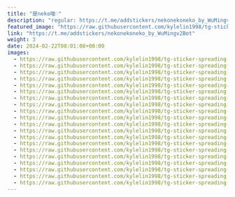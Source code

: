 ```yaml
---
title: "是neko喵♡"
description: "regular: https://t.me/addstickers/nekonekoneko_by_WuMingv2Bot"
featured_image: "https://raw.githubusercontent.com/kylelin1998/tg-sticker-spreading-worldwide-images/main/img/e28abc1e-443a-4758-aeaa-9ae950619a24.jpg"
link: "https://t.me/addstickers/nekonekoneko_by_WuMingv2Bot"
weight: 3
date: 2024-02-22T08:01:08+08:00
images:
  - https://raw.githubusercontent.com/kylelin1998/tg-sticker-spreading-worldwide-images/main/img/e28abc1e-443a-4758-aeaa-9ae950619a24.jpg
  - https://raw.githubusercontent.com/kylelin1998/tg-sticker-spreading-worldwide-images/main/img/eca39509-f963-40f8-a8d8-24849187e532.jpg
  - https://raw.githubusercontent.com/kylelin1998/tg-sticker-spreading-worldwide-images/main/img/9616a233-4ffc-4da0-9e76-655a0b8a7f1e.jpg
  - https://raw.githubusercontent.com/kylelin1998/tg-sticker-spreading-worldwide-images/main/img/5c9643f9-c81b-41ee-bcb8-673a074bf495.jpg
  - https://raw.githubusercontent.com/kylelin1998/tg-sticker-spreading-worldwide-images/main/img/7455b132-b65a-4f82-aacd-e914dc66f2ed.jpg
  - https://raw.githubusercontent.com/kylelin1998/tg-sticker-spreading-worldwide-images/main/img/42b71244-ae6b-48c6-ad87-0907c7e9a1d9.jpg
  - https://raw.githubusercontent.com/kylelin1998/tg-sticker-spreading-worldwide-images/main/img/4ec88c42-b072-496a-812a-e940d7d0e976.jpg
  - https://raw.githubusercontent.com/kylelin1998/tg-sticker-spreading-worldwide-images/main/img/ca2759d4-b4f5-4f8b-a92d-4a0a8025ceee.jpg
  - https://raw.githubusercontent.com/kylelin1998/tg-sticker-spreading-worldwide-images/main/img/23c58b43-f1bd-4d7e-a700-cc844cb553b7.jpg
  - https://raw.githubusercontent.com/kylelin1998/tg-sticker-spreading-worldwide-images/main/img/0aeee6d6-e492-4bc9-9564-11af5eeccfa1.jpg
  - https://raw.githubusercontent.com/kylelin1998/tg-sticker-spreading-worldwide-images/main/img/fe70faaa-3ea4-4cc3-bdc8-d2aac334f73c.jpg
  - https://raw.githubusercontent.com/kylelin1998/tg-sticker-spreading-worldwide-images/main/img/4b909db9-7fa6-4e84-886f-dff1841f508d.jpg
  - https://raw.githubusercontent.com/kylelin1998/tg-sticker-spreading-worldwide-images/main/img/2fe7600c-1420-4c03-a099-72b20996faec.jpg
  - https://raw.githubusercontent.com/kylelin1998/tg-sticker-spreading-worldwide-images/main/img/24dada02-0758-4b8a-a513-b061b798190e.jpg
  - https://raw.githubusercontent.com/kylelin1998/tg-sticker-spreading-worldwide-images/main/img/7a8ded30-b35b-4ddb-8f94-2a2fcbb627ab.jpg
  - https://raw.githubusercontent.com/kylelin1998/tg-sticker-spreading-worldwide-images/main/img/0f285859-5858-457d-b804-86d58a65b75f.jpg
  - https://raw.githubusercontent.com/kylelin1998/tg-sticker-spreading-worldwide-images/main/img/eb05d353-c28e-4e1a-8ec8-50c3e32213f3.jpg
  - https://raw.githubusercontent.com/kylelin1998/tg-sticker-spreading-worldwide-images/main/img/08a9ce05-bf8b-4f6f-843b-373ef4a6ef61.jpg
  - https://raw.githubusercontent.com/kylelin1998/tg-sticker-spreading-worldwide-images/main/img/e2faf049-a5a1-4113-b16d-1e9f3bf4d818.jpg
  - https://raw.githubusercontent.com/kylelin1998/tg-sticker-spreading-worldwide-images/main/img/c67475b8-999b-4a01-87bb-5d5c8f6f7fa1.jpg
---
```

